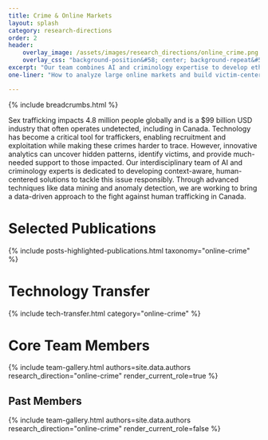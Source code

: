 ```yaml
---
title: Crime & Online Markets
layout: splash
category: research-directions
order: 2
header:
    overlay_image: /assets/images/research_directions/online_crime.png
    overlay_css: "background-position&#58; center; background-repeat&#58; no-repeat; background-size&#58; 40% 100%"
excerpt: "Our team combines AI and criminology expertise to develop ethical, human-centered tools that detect and counteract sex trafficking. Driven by a commitment to responsible research, we aim to bridge technology gaps and support victims in Canada and beyond."
one-liner: "How to analyze large online markets and build victim-centered tools for countering sex-trafficking?" 

---
```


{% include breadcrumbs.html %}

Sex trafficking impacts 4.8 million people globally and is a $99 billion USD industry that often operates undetected, including in Canada. Technology has become a critical tool for traffickers, enabling recruitment and exploitation while making these crimes harder to trace. However, innovative analytics can uncover hidden patterns, identify victims, and provide much-needed support to those impacted. Our interdisciplinary team of AI and criminology experts is dedicated to developing context-aware, human-centered solutions to tackle this issue responsibly. Through advanced techniques like data mining and anomaly detection, we are working to bring a data-driven approach to the fight against human trafficking in Canada.

# Selected Publications

{% include posts-highlighted-publications.html taxonomy="online-crime" %}

# Technology Transfer

{% include tech-transfer.html category="online-crime" %}

# Core Team Members

{% include team-gallery.html authors=site.data.authors research_direction="online-crime" render_current_role=true %}

## Past Members
{% include team-gallery.html authors=site.data.authors research_direction="online-crime" render_current_role=false %}

